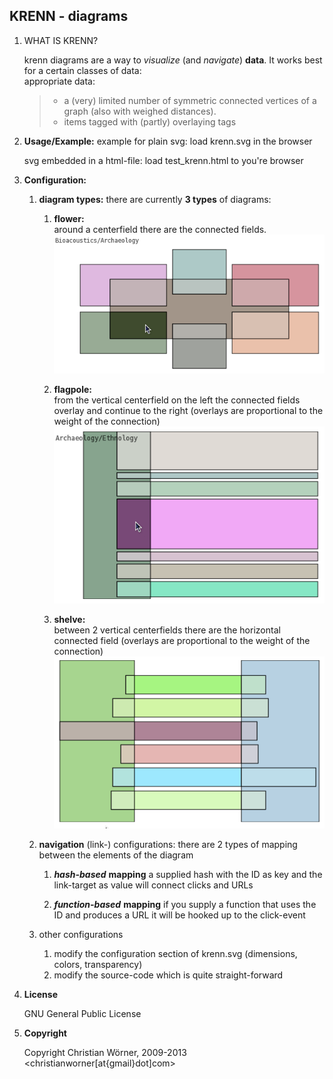 KRENN - diagrams
----------------

1.  WHAT IS KRENN?

    krenn diagrams are a way to *visualize* (and *navigate*) **data**. It works best for a certain classes of data:  
    appropriate data:
    
    >    * a (very) limited number of symmetric connected vertices of a graph (also with weighed distances).
    >    * items tagged with (partly) overlaying tags


2.  **Usage/Example:**
    example for plain svg:
    load krenn.svg in the browser

    svg embedded in a html-file:
    load test_krenn.html to you're browser


3.  **Configuration:**
    
    1.  **diagram types:**
        there are currently **3 types** of diagrams:
          
          1.   **flower:**  
               around a centerfield there are the connected fields.  
![flower type](http://github.com/kr1/krenn/raw/master/static/flower_type.png)
          
          2.  **flagpole:**    
              from the vertical centerfield on the left the connected fields overlay and continue to the right (overlays are proportional to the weight of the connection)  
![flagpole type](http://github.com/kr1/krenn/raw/master/static/flagpole_type.png)

          3.  **shelve:**  
              between 2 vertical centerfields there are the horizontal connected field (overlays are proportional to the weight of the connection)  
![shelve type](http://github.com/kr1/krenn/raw/master/static/shelve_type.png "")


    2.  **navigation** (link-) configurations:
        there are 2 types of mapping between the elements of the diagram
      
          1.  ***hash-based*** **mapping**
              a supplied hash with the ID as key and the link-target as value will connect clicks and URLs

          2.  ***function-based*** **mapping**
              if you supply a function that uses the ID and produces a URL it will be hooked up to the click-event

    3. other configurations
    
         1.  modify the configuration section of krenn.svg (dimensions, colors, transparency)
         2.  modify the source-code which is quite straight-forward


4.  **License**
    
    GNU General Public License

5.  **Copyright**
    
    Copyright Christian Wörner, 2009-2013 <christianworner[at{gmail}dot]com>
 
